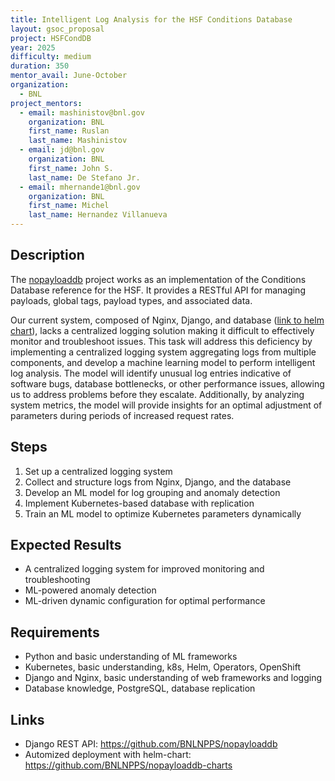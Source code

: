 ```yaml
---
title: Intelligent Log Analysis for the HSF Conditions Database
layout: gsoc_proposal
project: HSFCondDB
year: 2025
difficulty: medium
duration: 350
mentor_avail: June-October
organization:
  - BNL
project_mentors:
  - email: mashinistov@bnl.gov
    organization: BNL
    first_name: Ruslan
    last_name: Mashinistov
  - email: jd@bnl.gov
    organization: BNL
    first_name: John S.
    last_name: De Stefano Jr.
  - email: mhernande1@bnl.gov
    organization: BNL
    first_name: Michel
    last_name: Hernandez Villanueva
---
```


## Description

The [nopayloaddb](https://github.com/BNLNPPS/nopayloaddb) project works as an implementation of the Conditions Database 
reference for the HSF. It provides a RESTful API for managing payloads, global tags, payload types, and associated data. 

Our current system, composed of Nginx, Django, and database ([link to helm chart](https://github.com/BNLNPPS/nopayloaddb-charts)), 
lacks a centralized logging solution making it difficult to effectively monitor and troubleshoot issues. 
This task will address this deficiency by implementing a centralized logging system aggregating logs from multiple 
components, and develop a machine learning model to perform intelligent log analysis.  The model will identify unusual 
log entries indicative of software bugs, database bottlenecks, or other performance issues, allowing us to address 
problems before they escalate. Additionally, by analyzing system metrics, the model will provide insights for an optimal 
adjustment of parameters during periods of increased request rates.

## Steps

1. Set up a centralized logging system   
2. Collect and structure logs from Nginx, Django, and the database  
3. Develop an ML model for log grouping and anomaly detection 
4. Implement Kubernetes-based database with replication 
5. Train an ML model to optimize Kubernetes parameters dynamically


## Expected Results

* A centralized logging system for improved monitoring and troubleshooting 
* ML-powered anomaly detection
* ML-driven dynamic configuration for optimal performance

## Requirements

* Python and basic understanding of ML frameworks
* Kubernetes, basic understanding, k8s, Helm, Operators, OpenShift
* Django and Nginx, basic understanding of web frameworks and logging
* Database knowledge, PostgreSQL, database replication


## Links

* Django REST API: <https://github.com/BNLNPPS/nopayloaddb> 
* Automized deployment with helm-chart: <https://github.com/BNLNPPS/nopayloaddb-charts>
